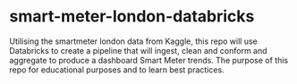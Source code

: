 # smart-meter-london-databricks
Utilising the smartmeter london data from Kaggle, this repo will use Databricks to create a pipeline that will ingest, clean and conform and aggregate to produce a dashboard Smart Meter trends. The purpose of this repo for educational purposes and to learn best practices.
